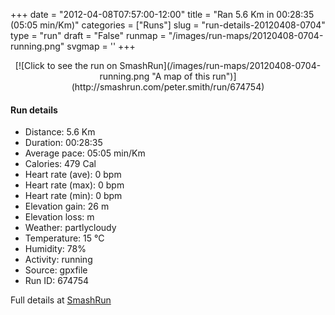 +++
date = "2012-04-08T07:57:00-12:00"
title = "Ran 5.6 Km in 00:28:35 (05:05 min/Km)"
categories = ["Runs"]
slug = "run-details-20120408-0704"
type = "run"
draft = "False"
runmap = "/images/run-maps/20120408-0704-running.png"
svgmap = '<polyline points="93 48, 100 33, 94 30, 84 30, 67 35, 60 41, 52 46, 51 47, 50 48, 36 61, 13 68, 8 70, 1 66, 0 64, 1 62, 10 56, 50 32, 64 39, 71 49, 76 52, 78 52, 79 49, 84 46, 93 44">'
+++



<!--more-->

<center>
[![Click to see the run on SmashRun](/images/run-maps/20120408-0704-running.png "A map of this run")](http://smashrun.com/peter.smith/run/674754)
</center>

#### Run details

* Distance: 5.6 Km
* Duration: 00:28:35
* Average pace: 05:05 min/Km
* Calories: 479 Cal
* Heart rate (ave): 0 bpm
* Heart rate (max): 0 bpm
* Heart rate (min): 0 bpm
* Elevation gain: 26 m
* Elevation loss:  m
* Weather: partlycloudy
* Temperature: 15 &deg;C
* Humidity: 78%
* Activity: running
* Source: gpxfile
* Run ID: 674754

Full details at [SmashRun](http://smashrun.com/peter.smith/run/674754)